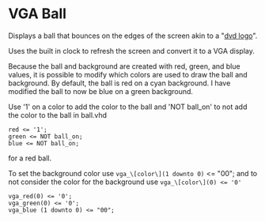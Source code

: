 # VGA Ball

Displays a ball that bounces on the edges of the screen akin to a "[dvd logo](https://www.youtube.com/watch?v=5mGuCdlCcNM)".

Uses the built in clock to refresh the screen and convert it to a VGA display.

Because the ball and background are created with red, green, and blue values, it is possible to modify which colors are used to draw the ball and background. By default, the ball is red on a cyan background. I have modified the ball to now be blue on a green background.

Use '1' on a color to add the color to the ball and 'NOT ball_on' to not add the color to the ball in ball.vhd
```
red <= '1';
green <= NOT ball_on;
blue <= NOT ball_on;
```
for a red ball.

To set the background color use `vga_\[color\](1 downto 0)` <= "00"; and to not consider the color for the background use `vga_\[color\](0) <= '0'` 
```
vga_red(0) <= '0';
vga_green(0) <= '0';
vga_blue (1 downto 0) <= "00";
```
